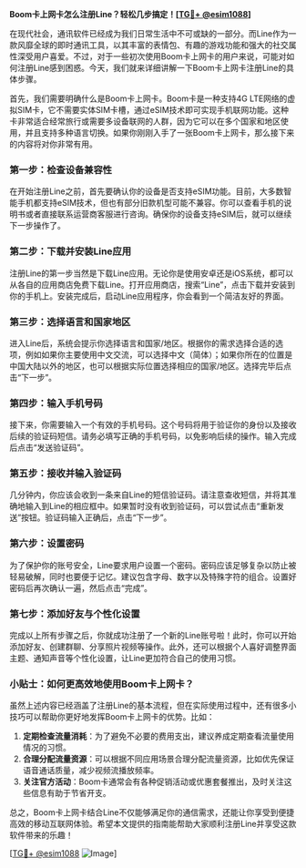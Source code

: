 **Boom卡上网卡怎么注册Line？轻松几步搞定！[[TG💪+ @esim1088](https://t.me/s/esim1088)]**

在现代社会，通讯软件已经成为我们日常生活中不可或缺的一部分。而Line作为一款风靡全球的即时通讯工具，以其丰富的表情包、有趣的游戏功能和强大的社交属性深受用户喜爱。不过，对于一些初次使用Boom卡上网卡的用户来说，可能对如何注册Line感到困惑。今天，我们就来详细讲解一下Boom卡上网卡注册Line的具体步骤。

首先，我们需要明确什么是Boom卡上网卡。Boom卡是一种支持4G LTE网络的虚拟SIM卡，它不需要实体SIM卡槽，通过eSIM技术即可实现手机联网功能。这种卡非常适合经常旅行或需要多设备联网的人群，因为它可以在多个国家和地区使用，并且支持多种语言切换。如果你刚刚入手了一张Boom卡上网卡，那么接下来的内容将对你非常有用。

### 第一步：检查设备兼容性

在开始注册Line之前，首先要确认你的设备是否支持eSIM功能。目前，大多数智能手机都支持eSIM技术，但也有部分旧款机型可能不兼容。你可以查看手机的说明书或者直接联系运营商客服进行咨询。确保你的设备支持eSIM后，就可以继续下一步操作了。

### 第二步：下载并安装Line应用

注册Line的第一步当然是下载Line应用。无论你是使用安卓还是iOS系统，都可以从各自的应用商店免费下载Line。打开应用商店，搜索“Line”，点击下载并安装到你的手机上。安装完成后，启动Line应用程序，你会看到一个简洁友好的界面。

### 第三步：选择语言和国家地区

进入Line后，系统会提示你选择语言和国家/地区。根据你的需求选择合适的选项，例如如果你主要使用中文交流，可以选择中文（简体）；如果你所在的位置是中国大陆以外的地区，也可以根据实际位置选择相应的国家/地区。选择完毕后点击“下一步”。

### 第四步：输入手机号码

接下来，你需要输入一个有效的手机号码。这个号码将用于验证你的身份以及接收后续的验证码短信。请务必填写正确的手机号码，以免影响后续的操作。输入完成后点击“发送验证码”。

### 第五步：接收并输入验证码

几分钟内，你应该会收到一条来自Line的短信验证码。请注意查收短信，并将其准确地输入到Line的相应框中。如果暂时没有收到验证码，可以尝试点击“重新发送”按钮。验证码输入正确后，点击“下一步”。

### 第六步：设置密码

为了保护你的账号安全，Line要求用户设置一个密码。密码应该足够复杂以防止被轻易破解，同时也要便于记忆。建议包含字母、数字以及特殊字符的组合。设置好密码后再次确认一遍，然后点击“完成”。

### 第七步：添加好友与个性化设置

完成以上所有步骤之后，你就成功注册了一个新的Line账号啦！此时，你可以开始添加好友、创建群聊、分享照片视频等操作。此外，还可以根据个人喜好调整界面主题、通知声音等个性化设置，让Line更加符合自己的使用习惯。

### 小贴士：如何更高效地使用Boom卡上网卡？

虽然上述内容已经涵盖了注册Line的基本流程，但在实际使用过程中，还有很多小技巧可以帮助你更好地发挥Boom卡上网卡的优势。比如：

1. **定期检查流量消耗**：为了避免不必要的费用支出，建议养成定期查看流量使用情况的习惯。
2. **合理分配流量资源**：可以根据不同应用场景合理分配流量资源，比如优先保证语音通话质量，减少视频流播放频率。
3. **关注官方活动**：Boom卡通常会有各种促销活动或优惠套餐推出，及时关注这些信息有助于节省开支。

总之，Boom卡上网卡结合Line不仅能够满足你的通信需求，还能让你享受到便捷高效的移动互联网体验。希望本文提供的指南能帮助大家顺利注册Line并享受这款软件带来的乐趣！

[[TG💪+ @esim1088](https://t.me/s/esim1088) ![Image](https://i.postimg.cc/4NQfJmqS/Snipaste-2025-05-13-00-14-12.png)]